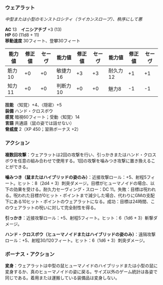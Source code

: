 ### ウェアラット
*中型または小型のモンストロシティ（ライカンスロープ）、秩序にして悪*

**AC** 13　**イニシアチブ** +3 (13)  
**HP** 60 (11d8 + 11)  
**移動速度** 30フィート、登攀30フィート

| 能力値 | 修正値 | セーヴ | 能力値 | 修正値 | セーヴ | 能力値 | 修正値 | セーヴ |
|--------|--------|--------|--------|--------|--------|--------|--------|--------|
| 筋力10 | +0 | +0 | 敏捷力16 | +3 | +3 | 耐久力12 | +1 | +1 |
| 知力11 | +0 | +0 | 判断力10 | +0 | +0 | 魅力8 | -1 | -1 |

**技能** 〈知覚〉+4、〈隠密〉+5  
**装備** ハンド・クロスボウ  
**感覚** 暗視60フィート；受動〈知覚〉14  
**言語** 共通語（鼠の姿では話せない）  
**脅威度** 2（XP 450；習熟ボーナス +2）

### アクション

**複数回攻撃**：ウェアラットは2回の攻撃を行い、引っかきまたはハンド・クロスボウを任意の組み合わせで使用する。1回の攻撃を噛みつき攻撃に置き換えることができる。

**噛みつき（鼠またはハイブリッドの姿のみ）**：近接攻撃ロール：+5、射程5フィート。ヒット：8（2d4 + 3）刺突ダメージ。目標がヒューマノイドの場合、以下の効果を受ける。耐久力セーヴィング・スロー：DC 11。失敗：目標は呪われる。呪われた目標が0ヒット・ポイントまで減少した場合、代わりにGMの支配下にある10ヒット・ポイントのウェアラットになる。成功：目標は24時間、このウェアラットの呪いに対して完全耐性を得る。

**引っかき**：近接攻撃ロール：+5、射程5フィート。ヒット：6（1d6 + 3）斬撃ダメージ。

**ハンド・クロスボウ（ヒューマノイドまたはハイブリッドの姿のみ）**：遠隔攻撃ロール：+5、射程30/120フィート。ヒット：6（1d6 + 3）刺突ダメージ。

### ボーナス・アクション

**変身**：ウェアラットは中型の鼠ヒューマノイドのハイブリッドまたは小型の鼠に変身するか、真のヒューマノイドの姿に戻る。サイズ以外のゲーム統計は各姿で同じである。着用または運搬している装備品は変身しない。